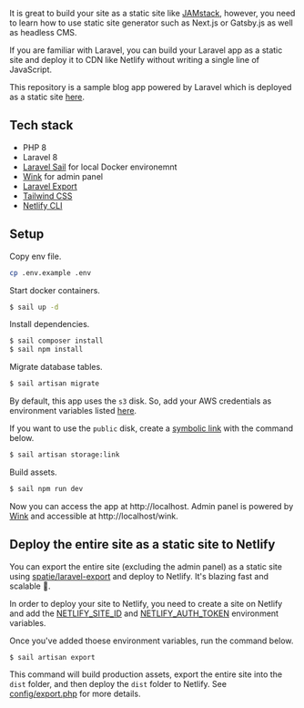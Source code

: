 It is great to build your site as a static site like [JAMstack](https://jamstack.org/), however, you need to learn how to use static site generator such as Next.js or Gatsby.js as well as headless CMS.

If you are familiar with Laravel, you can build your Laravel app as a static site and deploy it to CDN like Netlify without writing a single line of JavaScript.

This repository is a sample blog app powered by Laravel which is deployed as a static site [here](https://laravel-static-blog.netlify.app/).

## Tech stack
- PHP 8
- Laravel 8
- [Laravel Sail](https://laravel.com/docs/8.x/sail) for local Docker environemnt
- [Wink](https://github.com/themsaid/wink) for admin panel
- [Laravel Export](https://github.com/spatie/laravel-export)
- [Tailwind CSS](https://tailwindcss.com/)
- [Netlify CLI](https://docs.netlify.com/cli/get-started/)

## Setup
Copy env file.
```sh
cp .env.example .env
```

Start docker containers.
```sh
$ sail up -d
```

Install dependencies.
```sh
$ sail composer install
$ sail npm install
```

Migrate database tables.
```sh
$ sail artisan migrate
```

By default, this app uses the `s3` disk. So, add your AWS credentials as environment variables listed [here](https://github.com/avosalmon/laravel-static-blog/blob/main/.env.example#L39-L43).

If you want to use the `public` disk, create a [symbolic link](https://laravel.com/docs/8.x/filesystem#the-public-disk) with the command below.
```sh
$ sail artisan storage:link
```

Build assets.
```sh
$ sail npm run dev
```

Now you can access the app at http://localhost.
Admin panel is powered by [Wink](https://github.com/writingink/wink) and accessible at http://localhost/wink.

## Deploy the entire site as a static site to Netlify
You can export the entire site (excluding the admin panel) as a static site using [spatie/laravel-export](https://github.com/spatie/laravel-export) and deploy to Netlify. It's blazing fast and scalable 🚀.

In order to deploy your site to Netlify, you need to create a site on Netlify and add the [NETLIFY_SITE_ID](https://github.com/avosalmon/laravel-static-blog/blob/main/.env.example#L54-L55) and [NETLIFY_AUTH_TOKEN](https://github.com/avosalmon/laravel-static-blog/blob/main/.env.example#L56-L57) environment variables.

Once you've added thoese environment variables, run the command below.
```sh
$ sail artisan export
```

This command will build production assets, export the entire site into the `dist` folder, and then deploy the `dist` folder to Netlify. See [config/export.php](https://github.com/avosalmon/laravel-static-blog/blob/main/config/export.php) for more details.
